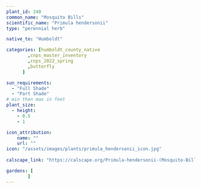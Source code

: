 ```yaml
---
plant_id: 240 
common_name: "Mosquito Bills"
scientific_name: "Primula hendersonii"
type: "perennial herb"

native_to: "Humboldt"

categories: [humboldt_county_native
        ,cnps_master_inventory
        ,cnps_2022_spring
        ,butterfly
      ]

sun_requirements:
  - "Full Shade"
  - "Part Shade"
# min then max in feet
plant_size:
  - height: 
    - 0.5 
    - 1

icon_attribution: 
    name: ""
    url: ""
icon: "/assets/images/plants/primula_hendersonii_icon.jpg"
 
calscape_link: "https://calscape.org/Primula-hendersonii-(Mosquito-Bills)"

gardens: [
        ]
---
```








